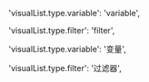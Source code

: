 'visualList.type.variable': 'variable',

'visualList.type.filter': 'filter',

'visualList.type.variable': '变量',

'visualList.type.filter': '过滤器',